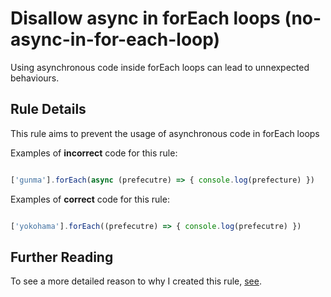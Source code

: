 # Disallow async in forEach loops (no-async-in-for-each-loop)

Using asynchronous code inside forEach loops can lead to unnexpected behaviours.

## Rule Details

This rule aims to prevent the usage of asynchronous code in forEach loops

Examples of **incorrect** code for this rule:

```js

['gunma'].forEach(async (prefecutre) => { console.log(prefecture) })

```

Examples of **correct** code for this rule:

```js

['yokohama'].forEach((prefecutre) => { console.log(prefecutre) })

```

## Further Reading

To see a more detailed reason to why I created this rule, [see](https://gist.github.com/joeytwiddle/37d2085425c049629b80956d3c618971).
